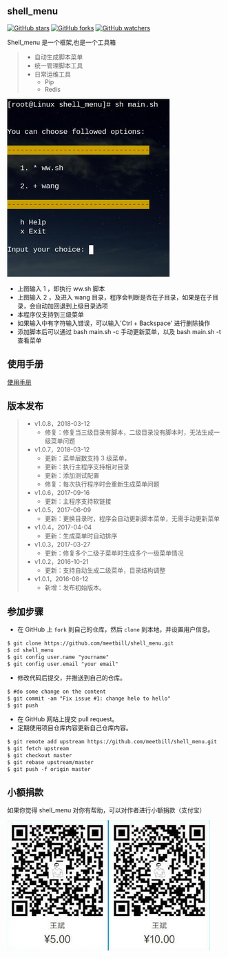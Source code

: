 ## shell_menu
 
[![GitHub stars](https://img.shields.io/github/stars/meetbill/shell_menu.svg?style=social&label=Star)](https://github.com/meetbill/shell_menu/stargazers)
[![GitHub forks](https://img.shields.io/github/forks/meetbill/shell_menu.svg?style=social&label=Fork)](https://github.com/meetbill/shell_menu/fork)
[![GitHub watchers](https://img.shields.io/github/watchers/meetbill/shell_menu.svg?style=social&label=Watch)](https://github.com/meetbill/shell_menu/watchers)

Shell_menu 是一个框架,也是一个工具箱

> * 自动生成脚本菜单
> * 统一管理脚本工具
> * 日常运维工具
>   * Pip
>   * Redis

![Screenshot](images/menu.jpg)

* 上图输入 1 ，即执行 ww.sh 脚本
* 上图输入 2 ，及进入 wang 目录，程序会判断是否在子目录，如果是在子目录，会自动加回退到上级目录选项
* 本程序仅支持到三级菜单
* 如果输入中有字符输入错误，可以输入'Ctrl + Backspace' 进行删除操作
* 添加脚本后可以通过 bash main.sh -c 手动更新菜单，以及 bash main.sh -t 查看菜单

## 使用手册

[使用手册](https://github.com/meetbill/shell_menu/wiki)

## 版本发布

> * v1.0.8，2018-03-12
>   * 修复：修复当三级目录有脚本，二级目录没有脚本时，无法生成一级菜单问题
> * v1.0.7，2018-03-12
>   * 更新：菜单层数支持 3 级菜单，
>   * 更新：执行主程序支持相对目录
>   * 更新：添加测试配置
>   * 修复：每次执行程序时会重新生成菜单问题
> * v1.0.6，2017-09-16
>   * 更新：主程序支持软链接
> * v1.0.5，2017-06-09
>   * 更新：更换目录时，程序会自动更新脚本菜单，无需手动更新菜单
> * v1.0.4，2017-04-04
>   * 更新：生成菜单时自动排序
> * v1.0.3，2017-03-27
>   * 更新：修复多个二级子菜单时生成多个一级菜单情况
> * v1.0.2，2016-10-21
>   * 更新：支持自动生成二级菜单，目录结构调整
> * v1.0.1，2016-08-12
>   * 新增：发布初始版本。

## 参加步骤

* 在 GitHub 上 `fork` 到自己的仓库，然后 `clone` 到本地，并设置用户信息。
```
$ git clone https://github.com/meetbill/shell_menu.git
$ cd shell_menu
$ git config user.name "yourname"
$ git config user.email "your email"
```
* 修改代码后提交，并推送到自己的仓库。
```
$ #do some change on the content
$ git commit -am "Fix issue #1: change helo to hello"
$ git push
```
* 在 GitHub 网站上提交 pull request。
* 定期使用项目仓库内容更新自己仓库内容。
```
$ git remote add upstream https://github.com/meetbill/shell_menu.git
$ git fetch upstream
$ git checkout master
$ git rebase upstream/master
$ git push -f origin master
```
## 小额捐款

如果你觉得 shell_menu 对你有帮助，可以对作者进行小额捐款（支付宝）

![Screenshot](images/5.jpg)

